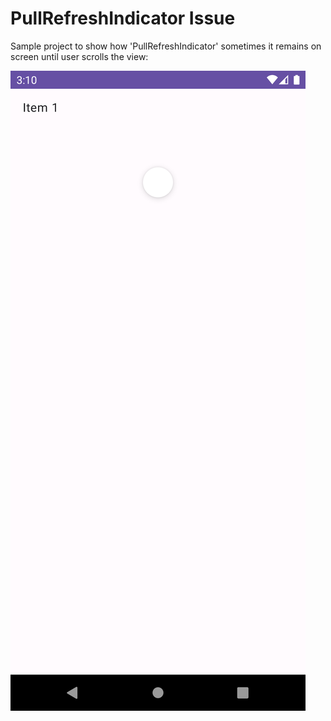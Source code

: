 # PullRefreshIndicator Issue

Sample project to show how 'PullRefreshIndicator' sometimes it remains on screen until user scrolls the view:

<img src="https://github.com/jarroyoesp/SwipeRefresh/blob/master/results/PullRefreshIndicatorIssue.png">